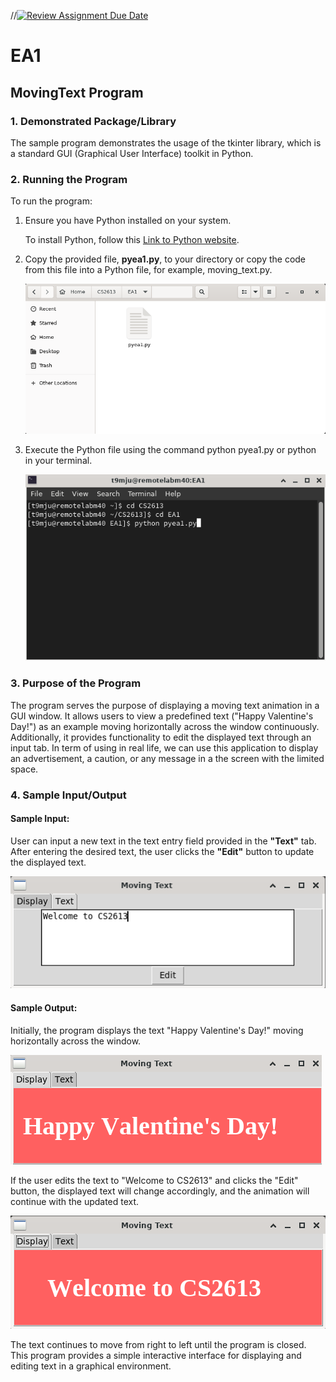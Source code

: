 //[![Review Assignment Due Date](https://classroom.github.com/assets/deadline-readme-button-24ddc0f5d75046c5622901739e7c5dd533143b0c8e959d652212380cedb1ea36.svg)](https://classroom.github.com/a/FJiO-WNb)
# EA1

## MovingText Program

### 1. Demonstrated Package/Library

   The sample program demonstrates the usage of the tkinter library, which is 
a standard GUI (Graphical User Interface) toolkit in Python.

### 2. Running the Program

   To run the program:
1. Ensure you have Python installed on your system.

   To install Python, follow this [Link to Python website](https://www.python.org/).

2. Copy the provided file, __pyea1.py__, to your directory or copy the code from this file
   into a Python file, for example, moving_text.py.
   
   ![folder](image/folder.png)
   
3. Execute the Python file using the command python pyea1.py or python _<file name.py>_
   in your terminal.
   
   ![execute](image/execute.png)
   
### 3. Purpose of the Program

   The program serves the purpose of displaying a moving text animation in a GUI window.
It allows users to view a predefined text ("Happy Valentine's Day!") as an example moving
horizontally across the window continuously. Additionally, it provides functionality to
edit the displayed text through an input tab. In term of using in real life, we can use
this application to display an advertisement, a caution, or any message in a the screen
with the limited space.

### 4. Sample Input/Output

#### Sample Input:
   User can input a new text in the text entry field provided in the __"Text"__ tab.
After entering the desired text, the user clicks the __"Edit"__ button to update
the displayed text.

   ![input](image/input.png)
  
#### Sample Output:
   Initially, the program displays the text "Happy Valentine's Day!" moving horizontally
across the window.

   ![default](image/default.png)
   
   If the user edits the text to "Welcome to CS2613" and clicks the "Edit" button,
the displayed text will change accordingly, and the animation will continue with
the updated text.

   ![output](image/output.png)

   The text continues to move from right to left until the program is closed.
This program provides a simple interactive interface for displaying and editing text in
a graphical environment.